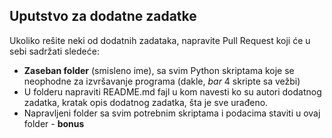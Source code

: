 ﻿## Uputstvo za dodatne zadatke

Ukoliko rešite neki od dodatnih zadataka, napravite Pull Request koji će u sebi sadržati sledeće:

* **Zaseban folder** (smisleno ime), sa svim Python skriptama koje se neophodne za izvršavanje programa (dakle, *bar* 4 skripte sa vežbi)
* U folderu napraviti README.md fajl u kom navesti ko su autori dodatnog zadatka, kratak opis dodatnog zadatka, šta je sve urađeno.
* Napravljeni folder sa svim potrebnim skriptama i podacima staviti u ovaj folder - **bonus**
